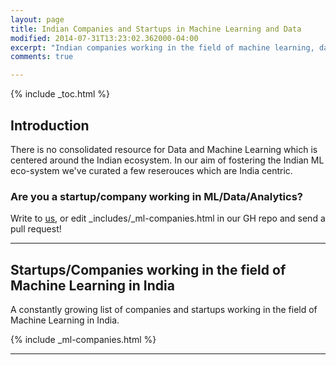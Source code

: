 ```yaml
---
layout: page
title: Indian Companies and Startups in Machine Learning and Data
modified: 2014-07-31T13:23:02.362000-04:00
excerpt: "Indian companies working in the field of machine learning, data and analytics"
comments: true

---
```

 
{% include _toc.html %}

## Introduction

There is no consolidated resource for Data and Machine Learning which is centered around the Indian ecosystem. In our aim of fostering the Indian ML eco-system we've curated a few reserouces which are India centric.

### Are you a startup/company working in ML/Data/Analytics?

Write to <a href='/contact'>us</a>, or edit _includes/_ml-companies.html in our GH repo and send a pull request!


---

## Startups/Companies working in the field of Machine Learning in India

A constantly growing list of companies and startups working in the field of Machine Learning in India.


{% include _ml-companies.html %}

---
